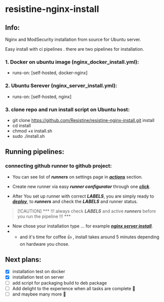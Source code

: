 
# resistine-nginx-install

## Info:

 Nginx and ModSecurity installation from source for Ubuntu server.

 Easy install with ci pipelines . there are two pipelines for installation.
 

### 1. Docker on ubuntu image (nginx_docker_install.yml): 
  - runs-on: [self-hosted, docker-nginx]

### 2. Ubuntu Serever  (nginx_server_install.yml): 
  - runs-on: [self-hosted, nginx]

### 3. clone repo and run install script on Ubuntu host:
  - git clone https://github.com/Resistine/resistine-nginx-install.git install
  - cd install
  - chmod +x install.sh
  - sudo ./install.sh


## Running pipelines: ##


 ### connecting github runner to github project: ###
  -  You can see list of ***runners*** on settings page in ***[actions](https://github.com/Resistine/resistine-nginx-install/settings/actions/runners)*** section.

  -  Create new runner via easy ***runner configurator*** through one ***[click](https://github.com/Resistine/resistine-nginx-install/settings/actions/runners/new?arch=x64&os=linux)***.

  -  After You set up runner with correct ***LABELS***, you are simply ready to ***[deploy](https://github.com/Resistine/resistine-nginx-install/actions)***, to ***runners*** and check the ***LABELS*** and runner status.
>  [!CAUTION]
>  *** !!! always check ***LABELS*** and active ***runners*** before you run the pipeline !!! ***

  -  Now chose your installation type ... for example ***[nginx server install](https://github.com/Resistine/resistine-nginx-install/actions/workflows/nginx_server_install.yml)***.
  - -   and it's time for coffee :+1: , install takes around 5 minutes depending on hardware you chose.


## Next plans: ##

- [x] installation test on docker
- [x] installation test on server
- [ ] add script for packaging build to deb package
- [ ] Add delight to the experience when all tasks are complete :tada:
- [ ] and maybee many more 👋
